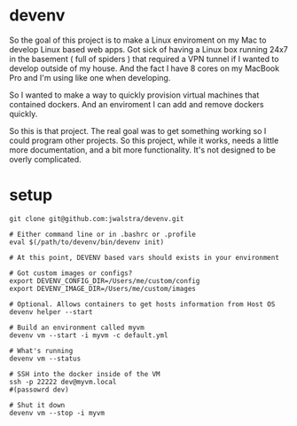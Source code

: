 # devenv
So the goal of this project is to make a Linux enviroment on my Mac to develop Linux based web apps. Got sick of having a Linux box running 24x7 in the basement ( full of spiders ) that required a VPN tunnel if I wanted to develop outside of my house. And the fact I have 8 cores on my MacBook Pro and I'm using like one when developing.

So I wanted to make a way to quickly provision virtual machines that contained dockers. And an enviroment I can add and remove dockers quickly.

So this is that project. The real goal was to get something working so I could program other projects. So this project, while it works, needs a little more documentation, and a bit more functionality. It's not designed to be overly complicated.

# setup

    git clone git@github.com:jwalstra/devenv.git

    # Either command line or in .bashrc or .profile
    eval $(/path/to/devenv/bin/devenv init)

    # At this point, DEVENV based vars should exists in your environment
    
    # Got custom images or configs?
    export DEVENV_CONFIG_DIR=/Users/me/custom/config
    export DEVENV_IMAGE_DIR=/Users/me/custom/images

	# Optional. Allows containers to get hosts information from Host OS
	devenv helper --start

	# Build an environment called myvm
	devenv vm --start -i myvm -c default.yml

	# What's running
	devenv vm --status

	# SSH into the docker inside of the VM
	ssh -p 22222 dev@myvm.local
	#(passowrd dev)

	# Shut it down
	devenv vm --stop -i myvm
